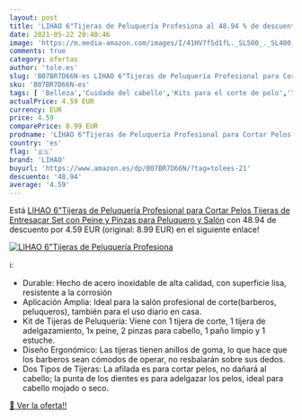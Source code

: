 ```yaml
---
layout: post
title: 'LIHAO 6"Tijeras de Peluquería Profesiona al 48.94 % de descuento'
date: 2021-05-22 20:40:46
image: 'https://m.media-amazon.com/images/I/41HV7fSd1fL._SL500_._SL400_.jpg'
comments: true
category: ofertas
author: 'tole.es'
slug: 'B07BR7D66N-es LIHAO 6"Tijeras de Peluquería Profesional para Cortar...'
sku: 'B07BR7D66N-es'
tags: [ 'Belleza','Cuidado del cabello','Kits para el corte de pelo','Tijeras para el cabello','Utensilios para corte de pelo','lihao','tijeras', ]
actualPrice: 4.59 EUR
currency: EUR
price: 4.59
comparePrice: 8.99 EUR
prodname: 'LIHAO 6"Tijeras de Peluquería Profesional para Cortar Pelos Tijeras de Entresacar Set con Peine y Pinzas para Peluquero y Salón'
country: 'es'
flag: '🇪🇸'
brand: 'LIHAO'
buyurl: 'https://www.amazon.es/dp/B07BR7D66N/?tag=tolees-21'
descuento: '48.94'
average: '4.59'
---
```


Está [LIHAO 6"Tijeras de Peluquería Profesional para Cortar Pelos Tijeras de Entresacar Set con Peine y Pinzas para Peluquero y Salón](https://www.amazon.es/dp/B07BR7D66N/?tag=tolees-21) con 48.94 de descuento por 4.59 EUR (original: 8.99 EUR) en el siguiente enlace!

[![LIHAO 6"Tijeras de Peluquería Profesiona](https://m.media-amazon.com/images/I/41HV7fSd1fL._SL500_._SL400_.jpg)](https://www.amazon.es/dp/B07BR7D66N/?tag=tolees-21)

ℹ️:

- Durable: Hecho de acero inoxidable de alta calidad, con superficie lisa, resistente a la corrosión
- Aplicación Amplia: Ideal para la salón profesional de corte(barberos, peluqueros), también para el uso diario en casa.
- Kit de Tijeras de Peluquería: Viene con 1 tijera de corte, 1 tijera de adelgazamiento, 1x peine, 2 pinzas para cabello, 1 paño limpio y 1 estuche.
- Diseño Ergonómico: Las tijeras tienen anillos de goma, lo que hace que los barberos sean cómodos de operar, no resbalarán sobre sus dedos.
- Dos Tipos de Tijeras: La afilada es para cortar pelos, no dañará al cabello; la punta de los dientes es para adelgazar los pelos, ideal para cabello mojado o seco.

[🛒 Ver la oferta!!](https://www.amazon.es/dp/B07BR7D66N/?tag=tolees-21)
